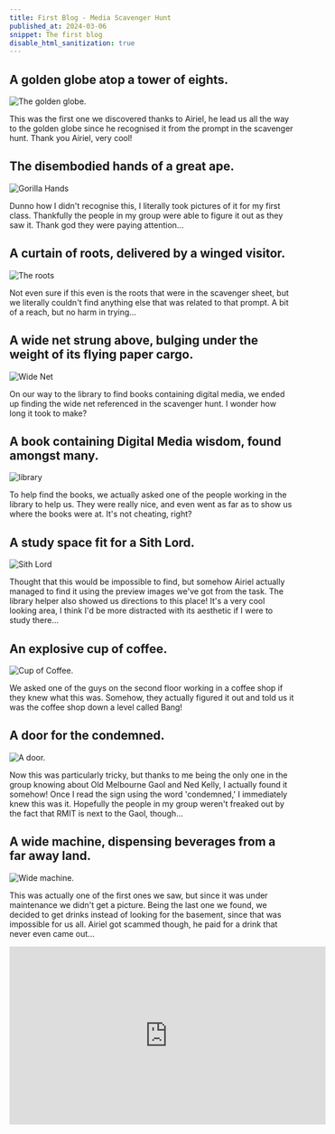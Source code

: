 ```yaml
---
title: First Blog - Media Scavenger Hunt
published_at: 2024-03-06
snippet: The first blog
disable_html_sanitization: true
---
```


## A golden globe atop a tower of eights.

![The golden globe.](/w01s1/IMG_0100.jpg)

This was the first one we discovered thanks to Airiel, he lead us all the way to the golden globe since he recognised it from the prompt in the scavenger hunt. Thank you Airiel, very cool!

## The disembodied hands of a great ape.

![Gorilla Hands](/w01s1/IMG_0101.jpg)

Dunno how I didn't recognise this, I literally took pictures of it for my first class. Thankfully the people in my group were able to figure it out as they saw it. Thank god they were paying attention...

## A curtain of roots, delivered by a winged visitor.

![The roots](/w01s1/IMG_0102.jpg)

Not even sure if this even is the roots that were in the scavenger sheet, but we literally couldn't find anything else that was related to that prompt. A bit of a reach, but no harm in trying...

## A wide net strung above, bulging under the weight of its flying paper cargo.

![Wide Net](/w01s1/IMG_0104.jpg)

On our way to the library to find books containing digital media, we ended up finding the wide net referenced in the scavenger hunt. I wonder how long it took to make?

## A book containing Digital Media wisdom, found amongst many.

![library](/w01s1/IMG_0105.jpg)

To help find the books, we actually asked one of the people working in the library to help us. They were really nice, and even went as far as to show us where the books were at. It's not cheating, right?

## A study space fit for a Sith Lord.

![Sith Lord](/w01s1/IMG_0106.jpg)

Thought that this would be impossible to find, but somehow Airiel actually managed to find it using the preview images we've got from the task. The library helper also showed us directions to this place! It's a very cool looking area, I think I'd be more distracted with its aesthetic if I were to study there...

## An explosive cup of coffee.

![Cup of Coffee.](/w01s1/IMG_0110.jpg)

We asked one of the guys on the second floor working in a coffee shop if they knew what this was. Somehow, they actually figured it out and told us it was the coffee shop down a level called Bang!

## A door for the condemned.

![A door.](/w01s1/IMG_0112.jpg)

Now this was particularly tricky, but thanks to me being the only one in the group knowing about Old Melbourne Gaol and Ned Kelly, I actually found it somehow! Once I read the sign using the word 'condemned,' I immediately knew this was it. Hopefully the people in my group weren't freaked out by the fact that RMIT is next to the Gaol, though...

## A wide machine, dispensing beverages from a far away land.

![Wide machine.](/w01s1/IMG_0115.jpg)

This was actually one of the first ones we saw, but since it was under maintenance we didn't get a picture. Being the last one we found, we decided to get drinks instead of looking for the basement, since that was impossible for us all. Airiel got scammed though, he paid for a drink that never even came out...

<iframe width="560" height="315" src="https://www.youtube.com/embed/I5F5-iyihJk?si=TPcSFpXex-iZSNMl" title="YouTube video player" frameborder="0" allow="accelerometer; autoplay; clipboard-write; encrypted-media; gyroscope; picture-in-picture; web-share" allowfullscreen></iframe>